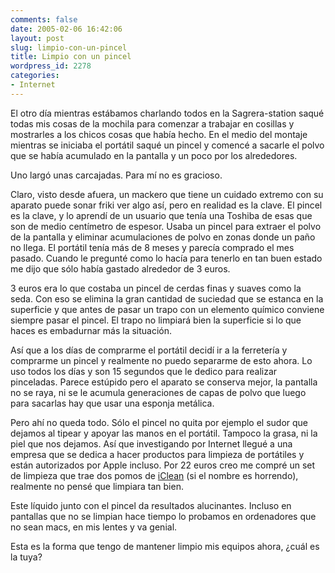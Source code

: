 ```yaml
---
comments: false
date: 2005-02-06 16:42:06
layout: post
slug: limpio-con-un-pincel
title: Limpio con un pincel
wordpress_id: 2278
categories:
- Internet
---
```


El otro día mientras estábamos charlando todos en la Sagrera-station saqué todas mis cosas de la mochila para comenzar a trabajar en cosillas y mostrarles a los chicos cosas que había hecho. En el medio del montaje mientras se iniciaba el portátil saqué un pincel y comencé a sacarle el polvo que se había acumulado en la pantalla y un poco por los alrededores.





Uno largó unas carcajadas. Para mí no es gracioso.





Claro, visto desde afuera, un mackero que tiene un cuidado extremo con su aparato puede sonar friki ver algo así, pero en realidad es la clave. El pincel es la clave, y lo aprendí de un usuario que tenía una Toshiba de esas que son de medio centímetro de espesor. Usaba un pincel para extraer el polvo de la pantalla y eliminar acumulaciones de polvo en zonas donde un paño no llega. El portátil tenía más de 8 meses y parecía comprado el mes pasado. Cuando le pregunté como lo hacía para tenerlo en tan buen estado me dijo que sólo había gastado alrededor de 3 euros.





3 euros era lo que costaba un pincel de cerdas finas y suaves como la seda. Con eso se elimina la gran cantidad de suciedad que se estanca en la superficie y que antes de pasar un trapo con un elemento químico conviene siempre pasar el pincel. El trapo no limpiará bien la superficie si lo que haces es embadurnar más la situación.





Así que a los días de comprarme el portátil decidí ir a la ferretería y comprarme un pincel y realmente no puedo separarme de esto ahora. Lo uso todos los días y son 15 segundos que le dedico para realizar pinceladas. Parece estúpido pero el aparato se conserva mejor, la pantalla no se raya, ni se le acumula generaciones de capas de polvo que luego para sacarlas hay que usar una esponja metálica.





Pero ahí no queda todo. Sólo el pincel no quita por ejemplo el sudor que dejamos al tipear y apoyar las manos en el portátil. Tampoco la grasa, ni la piel que nos dejamos. Así que investigando por Internet llegué a una empresa que se dedica a hacer productos para limpieza de portátiles y están autorizados por Apple incluso. Por 22 euros creo me compré un set de limpieza que trae dos pomos de [iClean](http://shop.ipodworld.co.uk/iPodWorldSite/product/iPod_General%20Accessories/MO07.htm) (si el nombre es horrendo), realmente no pensé que limpiara tan bien.





Este líquido junto con el pincel da resultados alucinantes. Incluso en pantallas que no se limpian hace tiempo lo probamos en ordenadores que no sean macs, en mis lentes y va genial.





Esta es la forma que tengo de mantener limpio mis equipos ahora, ¿cuál es la tuya?




 
